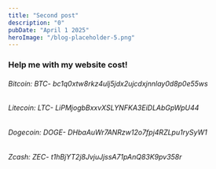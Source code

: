 ```yaml
---
title: "Second post"
description: "0"
pubDate: "April 1 2025"
heroImage: "/blog-placeholder-5.png"
---
```


<h3>Help me with my website cost!</h3>

<h6>Bitcoin: BTC- bc1q0xtw8rkz4ulj5jdx2ujcdxjnnlay0d8p0e55ws<h6>
<h6>Litecoin: LTC- LiPMjogbBxxvXSLYNFKA3EiDLAbGpWpU44<h6>
<h6>Dogecoin: DOGE- DHbaAuWr7ANRzw12o7fpj4RZLpu1rySyW1<h6>
<h6>Zcash: ZEC- t1hBjYT2j8JvjuJjssA71pAnQ83K9pv358r<h6>
